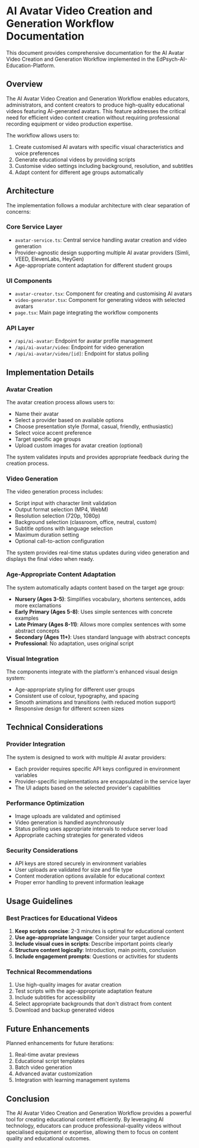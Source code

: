 # AI Avatar Video Creation and Generation Workflow Documentation

This document provides comprehensive documentation for the AI Avatar Video Creation and Generation Workflow implemented in the EdPsych-AI-Education-Platform.

## Overview

The AI Avatar Video Creation and Generation Workflow enables educators, administrators, and content creators to produce high-quality educational videos featuring AI-generated avatars. This feature addresses the critical need for efficient video content creation without requiring professional recording equipment or video production expertise.

The workflow allows users to:
1. Create customised AI avatars with specific visual characteristics and voice preferences
2. Generate educational videos by providing scripts
3. Customise video settings including background, resolution, and subtitles
4. Adapt content for different age groups automatically

## Architecture

The implementation follows a modular architecture with clear separation of concerns:

### Core Service Layer
- `avatar-service.ts`: Central service handling avatar creation and video generation
- Provider-agnostic design supporting multiple AI avatar providers (Simli, VEED, ElevenLabs, HeyGen)
- Age-appropriate content adaptation for different student groups

### UI Components
- `avatar-creator.tsx`: Component for creating and customising AI avatars
- `video-generator.tsx`: Component for generating videos with selected avatars
- `page.tsx`: Main page integrating the workflow components

### API Layer
- `/api/ai-avatar`: Endpoint for avatar profile management
- `/api/ai-avatar/video`: Endpoint for video generation
- `/api/ai-avatar/video/[id]`: Endpoint for status polling

## Implementation Details

### Avatar Creation

The avatar creation process allows users to:
- Name their avatar
- Select a provider based on available options
- Choose presentation style (formal, casual, friendly, enthusiastic)
- Select voice accent preference
- Target specific age groups
- Upload custom images for avatar creation (optional)

The system validates inputs and provides appropriate feedback during the creation process.

### Video Generation

The video generation process includes:
- Script input with character limit validation
- Output format selection (MP4, WebM)
- Resolution selection (720p, 1080p)
- Background selection (classroom, office, neutral, custom)
- Subtitle options with language selection
- Maximum duration setting
- Optional call-to-action configuration

The system provides real-time status updates during video generation and displays the final video when ready.

### Age-Appropriate Content Adaptation

The system automatically adapts content based on the target age group:
- **Nursery (Ages 3-5)**: Simplifies vocabulary, shortens sentences, adds more exclamations
- **Early Primary (Ages 5-8)**: Uses simple sentences with concrete examples
- **Late Primary (Ages 8-11)**: Allows more complex sentences with some abstract concepts
- **Secondary (Ages 11+)**: Uses standard language with abstract concepts
- **Professional**: No adaptation, uses original script

### Visual Integration

The components integrate with the platform's enhanced visual design system:
- Age-appropriate styling for different user groups
- Consistent use of colour, typography, and spacing
- Smooth animations and transitions (with reduced motion support)
- Responsive design for different screen sizes

## Technical Considerations

### Provider Integration

The system is designed to work with multiple AI avatar providers:
- Each provider requires specific API keys configured in environment variables
- Provider-specific implementations are encapsulated in the service layer
- The UI adapts based on the selected provider's capabilities

### Performance Optimization

- Image uploads are validated and optimised
- Video generation is handled asynchronously
- Status polling uses appropriate intervals to reduce server load
- Appropriate caching strategies for generated videos

### Security Considerations

- API keys are stored securely in environment variables
- User uploads are validated for size and file type
- Content moderation options available for educational context
- Proper error handling to prevent information leakage

## Usage Guidelines

### Best Practices for Educational Videos

1. **Keep scripts concise**: 2-3 minutes is optimal for educational content
2. **Use age-appropriate language**: Consider your target audience
3. **Include visual cues in scripts**: Describe important points clearly
4. **Structure content logically**: Introduction, main points, conclusion
5. **Include engagement prompts**: Questions or activities for students

### Technical Recommendations

1. Use high-quality images for avatar creation
2. Test scripts with the age-appropriate adaptation feature
3. Include subtitles for accessibility
4. Select appropriate backgrounds that don't distract from content
5. Download and backup generated videos

## Future Enhancements

Planned enhancements for future iterations:
1. Real-time avatar previews
2. Educational script templates
3. Batch video generation
4. Advanced avatar customization
5. Integration with learning management systems

## Conclusion

The AI Avatar Video Creation and Generation Workflow provides a powerful tool for creating educational content efficiently. By leveraging AI technology, educators can produce professional-quality videos without specialised equipment or expertise, allowing them to focus on content quality and educational outcomes.
